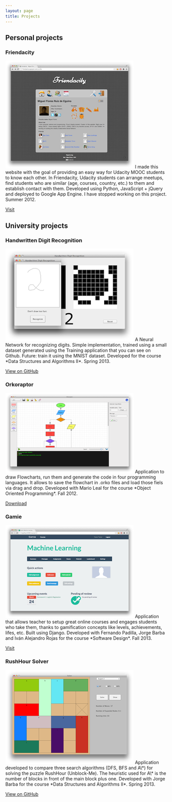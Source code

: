 ```yaml
---
layout: page
title: Projects
---
```


## Personal projects

### Friendacity

<img src="/static/img/post_resources/friendacity.png" class="project-image" alt="Friendacity screenshot">
I made this website with the goal of providing an easy way for Udacity MOOC students to know each other.
In Friendacity, Udacity students can arrange meetups, find students who are similar (age, courses, country, etc.) to them and establish contact with them.
Developed using Python, JavaScript + jQuery and deployed to Google App Engine. I have stopped working on this project. Summer 2012.

[Visit](http://friendacity.appspot.com/ "Visit Friendacity")


## University projects

### Handwritten Digit Recognition
<img src="/static/img/post_resources/mlpnn.png" class="project-image" alt="MLPNN screenshot">
A Neural Network for recognizing digits. Simple implementation, trained using a small dataset generated using the Training application that you can see on Github. Future: train it using the MNIST dataset. Developed for the course *Data Structures and Algorithms II*. Spring 2013.

[View on GitHub](https://github.com/miguelfrde/MLPNN-for-handwritten-digit-recognition "View MLPNN on GitHub")


### Orkoraptor
<img src="/static/img/post_resources/orkoraptor.png" class="project-image" alt="Orkoraptor screenshot">
Application to draw Flowcharts, run them and generate the code in four programming languages. It allows to save the flowchart in .orko files and load those fiels via drag and drop. Developed with Mario Leal for the course *Object Oriented Programming*. Fall 2012.

[Download](https://dl.dropboxusercontent.com/u/17055504/Orkoraptor.jar "Download Orkoraptor")

### Gamie
<img src="/static/img/post_resources/gamie.png" class="project-image" alt="MLPNN screenshot">
Application that allows teacher to setup great online courses and engages students who take them, thanks to gamification concepts like levels, achievements, lifes, etc. Built using Django. Developed with Fernando Padilla, Jorge Barba and Iván Alejandro Rojas for the course *Software Design*. Fall 2013.

[Visit](http://gamie.herokuapp.com/ "Visit Gamie")

### RushHour Solver
<img src="/static/img/post_resources/solver.png" class="project-image" alt="Solver screenshot">
Application developed to compare three search algorithms (DFS, BFS and A\*) for solving the puzzle RushHour (Unblock-Me). The heuristic used for A\* is the number of blocks in front of the main block plus one. Developed with Jorge Barba for the course *Data Structures and Algorithms II*. Spring 2013.

[View on GitHub](https://github.com/miguelfrde/Solver "View Solver on GitHub")
